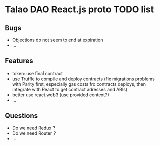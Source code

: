 # Talao DAO React.js proto TODO list

## Bugs

+ Objections do not seem to end at expiration
+ ...

## Features

+ token: use final contract
+ use Truffle to compile and deploy contracts (fix migrations problems with Parity first, especially gas costs fro contracts deploys, then integrate with React to get contract adresses and ABIs)
+ better use react.web3 (use provided context?)
+ ...

## Questions

+ Do we need Redux ?
+ Do we need Router ?
+ ...
